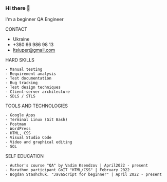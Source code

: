 ### Hi there 👋


I'm a beginner QA Engineer

 CONTACT
 
- Ukraine
- +380 66 986 98 13
- ltsiuper@gmail.com


 HARD SKILLS
``` 
- Manual testing
- Requirement analysis
- Test documentation
- Bug tracking
- Test design techniques
- Сlient-server architecture
- SDLS / STLS
```
 TOOLS AND TECHNOLOGIES
 ```
- Google Apps
- Terminal Linux (Git Bash) 
- Postman 
- WordPress
- HTML, CSS 
- Visual Studio Code
- Video and graphical editing
- SQL 
```
SELF EDUCATION
```
- Author's course "QA" by Vadim Ksendzov | April2022 - present
- Marathon participant GoIT "HTML/CSS" | February 2022
- Bogdan Stashchuk. "JavaScript for beginner" | April 2022 - present
```
